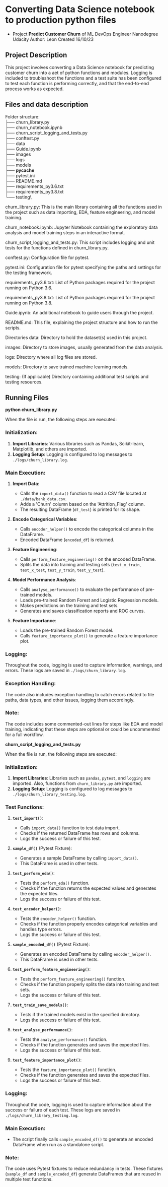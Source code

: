 # Converting Data Science notebook to production python files

- Project **Predict Customer Churn** of ML DevOps Engineer Nanodegree Udacity
Author: Leon
Created 16/10/23

## Project Description
This project involves converting a Data Science notebook for predicting customer churn into a aet of python functions and modules. 
Logging is included to troubleshoot the functions and a test suite has been configured to test each function is performing correctly,
and that the end-to-end process works as expected.

## Files and data description
Folder structure:\
├── churn_library.py\
├── churn_notebook.ipynb\
├── churn_script_logging_and_tests.py\
├── conftest.py\
├── data\
├── Guide.ipynb\
├── images\
├── logs\
├── models\
├── __pycache__\
├── pytest.ini\
├── README.md\
├── requirements_py3.6.txt\
├── requirements_py3.8.txt\
└── testing\

churn_library.py: This is the main library containing all the functions used in the project such as data importing, EDA, feature engineering, and model training.

churn_notebook.ipynb: Jupyter Notebook containing the exploratory data analysis and model training steps in an interactive format.

churn_script_logging_and_tests.py: This script includes logging and unit tests for the functions defined in churn_library.py.

conftest.py: Configuration file for pytest.

pytest.ini: Configuration file for pytest specifying the paths and settings for the testing framework.

requirements_py3.6.txt: List of Python packages required for the project running on Python 3.6.

requirements_py3.8.txt: List of Python packages required for the project running on Python 3.8.

Guide.ipynb: An additional notebook to guide users through the project.

README.md: This file, explaining the project structure and how to run the scripts.

Directories
data: Directory to hold the dataset(s) used in this project.

images: Directory to store images, usually generated from the data analysis.

logs: Directory where all log files are stored.

models: Directory to save trained machine learning models.

testing: (If applicable) Directory containing additional test scripts and testing resources.


## Running Files
**python churn_library.py** 

When the file is run, the following steps are executed:

### Initialization:

1. **Import Libraries**: Various libraries such as Pandas, Scikit-learn, Matplotlib, and others are imported.
2. **Logging Setup**: Logging is configured to log messages to `./logs/churn_library.log`.

### Main Execution:

1. **Import Data**: 
   - Calls the `import_data()` function to read a CSV file located at `./data/bank_data.csv`.
   - Adds a 'Churn' column based on the 'Attrition_Flag' column.
   - The resulting DataFrame (`df_test`) is printed for its shape.

2. **Encode Categorical Variables**: 
   - Calls `encoder_helper()` to encode the categorical columns in the DataFrame.
   - Encoded DataFrame (`encoded_df`) is returned.

3. **Feature Engineering**: 
   - Calls `perform_feature_engineering()` on the encoded DataFrame.
   - Splits the data into training and testing sets (`test_x_train`, `test_x_test`, `test_y_train`, `test_y_test`).

4. **Model Performance Analysis**: 
   - Calls `analyse_performance()` to evaluate the performance of pre-trained models.
   - Loads pre-trained Random Forest and Logistic Regression models.
   - Makes predictions on the training and test sets.
   - Generates and saves classification reports and ROC curves.

5. **Feature Importance**: 
   - Loads the pre-trained Random Forest model.
   - Calls `feature_importance_plot()` to generate a feature importance plot.

### Logging:

Throughout the code, logging is used to capture information, warnings, and errors. These logs are saved in `./logs/churn_library.log`.

### Exception Handling:

The code also includes exception handling to catch errors related to file paths, data types, and other issues, logging them accordingly.

### Note:

The code includes some commented-out lines for steps like EDA and model training, indicating that these steps are optional or could be uncommented for a full workflow.

**churn_script_logging_and_tests.py**

When the file is run, the following steps are executed:

### Initialization:

1. **Import Libraries**: Libraries such as `pandas`, `pytest`, and `logging` are imported. Also, functions from `churn_library.py` are imported.
2. **Logging Setup**: Logging is configured to log messages to `./logs/churn_library_testing.log`.

### Test Functions:

1. **`test_import()`**: 
    - Calls `import_data()` function to test data import.
    - Checks if the returned DataFrame has rows and columns.
    - Logs the success or failure of this test.

2. **`sample_df()`** (Pytest Fixture): 
    - Generates a sample DataFrame by calling `import_data()`.
    - This DataFrame is used in other tests.

3. **`test_perform_eda()`**: 
    - Tests the `perform_eda()` function.
    - Checks if the function returns the expected values and generates the expected files.
    - Logs the success or failure of this test.

4. **`test_encoder_helper()`**: 
    - Tests the `encoder_helper()` function.
    - Checks if the function properly encodes categorical variables and handles type errors.
    - Logs the success or failure of this test.

5. **`sample_encoded_df()`** (Pytest Fixture): 
    - Generates an encoded DataFrame by calling `encoder_helper()`.
    - This DataFrame is used in other tests.

6. **`test_perform_feature_engineering()`**: 
    - Tests the `perform_feature_engineering()` function.
    - Checks if the function properly splits the data into training and test sets.
    - Logs the success or failure of this test.

7. **`test_train_save_models()`**: 
    - Tests if the trained models exist in the specified directory.
    - Logs the success or failure of this test.

8. **`test_analyse_performance()`**: 
    - Tests the `analyse_performance()` function.
    - Checks if the function generates and saves the expected files.
    - Logs the success or failure of this test.

9. **`test_feature_importance_plot()`**: 
    - Tests the `feature_importance_plot()` function.
    - Checks if the function generates and saves the expected files.
    - Logs the success or failure of this test.

### Logging:

Throughout the code, logging is used to capture information about the success or failure of each test. These logs are saved in `./logs/churn_library_testing.log`.

### Main Execution:

- The script finally calls `sample_encoded_df()` to generate an encoded DataFrame when run as a standalone script.

### Note:

The code uses Pytest fixtures to reduce redundancy in tests. These fixtures (`sample_df` and `sample_encoded_df`) generate DataFrames that are reused in multiple test functions.
